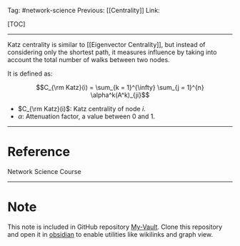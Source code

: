 Tag: #network-science 
Previous: [[Centrality]]
Link: 

[TOC]

---

Katz centrality is similar to [[Eigenvector Centrality]], but instead of considering only the shortest path, it measures influence by taking into account the total number of walks between two nodes.

It is defined as:

$$C_{\rm Katz}(i) = \sum_{k = 1}^{\infty}
\sum_{j = 1}^{n} \alpha^k(A^k)_{ji}$$

- $C_{\rm Katz}(i)$: Katz centrality of node $i$.
- $\alpha$: Attenuation factor, a value between $0$ and $1$.

---

# Reference

Network Science Course

---

# Note

This note is included in GitHub repository [My-Vault](https://github.com/LittleD3092/My-Vault.git). Clone this repository and open it in [obsidian](https://obsidian.md/) to enable utilities like wikilinks and graph view.